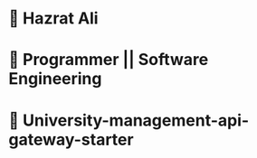 # 🤡 Hazrat Ali 

# 🥶 Programmer || Software Engineering

# 🤠 University-management-api-gateway-starter
